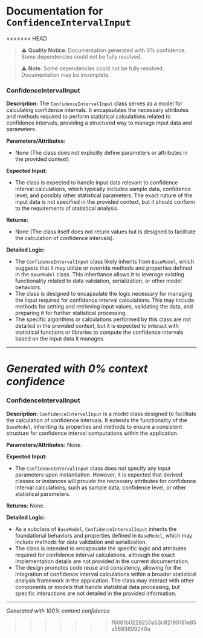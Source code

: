 # Documentation for `ConfidenceIntervalInput`

<<<<<<< HEAD
> ⚠️ **Quality Notice**: Documentation generated with 0% confidence. Some dependencies could not be fully resolved.


> ⚠️ **Note**: Some dependencies could not be fully resolved. Documentation may be incomplete.
### ConfidenceIntervalInput

**Description:**
The `ConfidenceIntervalInput` class serves as a model for calculating confidence intervals. It encapsulates the necessary attributes and methods required to perform statistical calculations related to confidence intervals, providing a structured way to manage input data and parameters.

**Parameters/Attributes:**
- None (The class does not explicitly define parameters or attributes in the provided context).

**Expected Input:**
- The class is expected to handle input data relevant to confidence interval calculations, which typically includes sample data, confidence level, and possibly other statistical parameters. The exact nature of the input data is not specified in the provided context, but it should conform to the requirements of statistical analysis.

**Returns:**
- None (The class itself does not return values but is designed to facilitate the calculation of confidence intervals).

**Detailed Logic:**
- The `ConfidenceIntervalInput` class likely inherits from `BaseModel`, which suggests that it may utilize or override methods and properties defined in the `BaseModel` class. This inheritance allows it to leverage existing functionality related to data validation, serialization, or other model behaviors.
- The class is designed to encapsulate the logic necessary for managing the input required for confidence interval calculations. This may include methods for setting and retrieving input values, validating the data, and preparing it for further statistical processing.
- The specific algorithms or calculations performed by this class are not detailed in the provided context, but it is expected to interact with statistical functions or libraries to compute the confidence intervals based on the input data it manages.

---
*Generated with 0% context confidence*
=======
### ConfidenceIntervalInput

**Description:**
`ConfidenceIntervalInput` is a model class designed to facilitate the calculation of confidence intervals. It extends the functionality of the `BaseModel`, inheriting its properties and methods to ensure a consistent structure for confidence interval computations within the application.

**Parameters/Attributes:**
None.

**Expected Input:**
- The `ConfidenceIntervalInput` class does not specify any input parameters upon instantiation. However, it is expected that derived classes or instances will provide the necessary attributes for confidence interval calculations, such as sample data, confidence level, or other statistical parameters.

**Returns:**
None.

**Detailed Logic:**
- As a subclass of `BaseModel`, `ConfidenceIntervalInput` inherits the foundational behaviors and properties defined in `BaseModel`, which may include methods for data validation and serialization.
- The class is intended to encapsulate the specific logic and attributes required for confidence interval calculations, although the exact implementation details are not provided in the current documentation.
- The design promotes code reuse and consistency, allowing for the integration of confidence interval calculations within a broader statistical analysis framework in the application. The class may interact with other components or models that handle statistical data processing, but specific interactions are not detailed in the provided information.

---
*Generated with 100% context confidence*
>>>>>>> f6061b0228250a53c82190181e85a5683699240a
